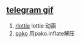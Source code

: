 ## [telegram gif](https://telegram.org/)

1. [rlottie](https://github.com/Samsung/rlottie) lottie 动画
2. [pako](https://github.com/nodeca/pako) 用pako.inflate解压
